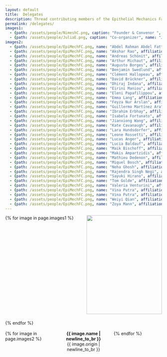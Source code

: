 ```yaml
---
layout: default
title:  Delegates
description: Thread contributing members of the Epithelial Mechanics Fan club
permalink: /delegates/
images1:
  - {path: /assets/people/NimeshC.png, caption: "Founder & Convenor ", name: "Nimesh Chahare", description: "Columbia University \n New York, USA"}
  - {path: /assets/people/JuliaE.png, caption: "Co-organizer", name: "Julia Eckert",  description: "University of Queensland \n Brisbane, Australia"}
images2: 
  - {path: /assets/people/EpiMechFC.png, name: "Abdel Rahman Abdel Fattah", affiliation: "...", origin: "Vienna, Austria"}
  - {path: /assets/people/EpiMechFC.png, name: "Akshar Rao", affiliation: "...", origin: "Bengaluru, India"}
  - {path: /assets/people/EpiMechFC.png, name: "Andreas Schönit", affiliation: "...", origin: "Paris, France"}
  - {path: /assets/people/EpiMechFC.png, name: "Arthur Michaut", affiliation: "...", origin: "Paris, France"}
  - {path: /assets/people/EpiMechFC.png, name: "Augusto Borges", affiliation: "...", origin: "Munich, Germany"}
  - {path: /assets/people/EpiMechFC.png, name: "Benjamin Swedlund", affiliation: "...", origin: "Los Angeles, USA"}
  - {path: /assets/people/EpiMechFC.png, name: "Clément Hallopeau", affiliation: "...", origin: "Barcelona, Spain"}
  - {path: /assets/people/EpiMechFC.png, name: "David Brückner", affiliation: "...", origin: "Vienna, Austria"}
  - {path: /assets/people/EpiMechFC.png, name: "Dhiraj Indana", affiliation: "...", origin: "Pasadena, USA"}
  - {path: /assets/people/EpiMechFC.png, name: "Eirini Maniou", affiliation: "...", origin: "Padova, Italy"}
  - {path: /assets/people/EpiMechFC.png, name: "Eleni Papafilippou", affiliation: "...", origin: "London, UK"}
  - {path: /assets/people/EpiMechFC.png, name: "Emma Lang", affiliation: "...", origin: "Oslo, Norway"}
  - {path: /assets/people/EpiMechFC.png, name: "Feyza Nur Arslan", affiliation: "...", origin: "Lausanne, Switzerland"}
  - {path: /assets/people/EpiMechFC.png, name: "Guillermo Martínez Ara", affiliation: "...", origin: "Barcelona, Spain"}
  - {path: /assets/people/EpiMechFC.png, name: "Ibrahim Erbhay", affiliation: "...", origin: "Barcelona, Spain"}
  - {path: /assets/people/EpiMechFC.png, name: "Isabela Fortunato", affiliation: "...", origin: "Barcelona, Spain"}
  - {path: /assets/people/EpiMechFC.png, name: "Jianxiong Wang", affiliation: "...", origin: "Brisbane, Australia"}
  - {path: /assets/people/EpiMechFC.png, name: "Kate Cavanaugh", affiliation: "...", origin: "San Francisco, USA"}
  - {path: /assets/people/EpiMechFC.png, name: "Lara Hundsdorfer", affiliation: "...", origin: "Tübingen, Germany"}
  - {path: /assets/people/EpiMechFC.png, name: "Leone Rossetti", affiliation: "...", origin: "London, UK"}
  - {path: /assets/people/EpiMechFC.png, name: "Lucas Anger", affiliation: "...", origin: "Paris, France"}
  - {path: /assets/people/EpiMechFC.png, name: "Lucia Baldauf", affiliation: "...", origin: "London, UK"}
  - {path: /assets/people/EpiMechFC.png, name: "Maik Bischoff", affiliation: "...", origin: "Chapel Hill, USA"}
  - {path: /assets/people/EpiMechFC.png, name: "Makis Ampartzidis", affiliation: "...", origin: "Cambridge, UK"}
  - {path: /assets/people/EpiMechFC.png, name: "Mathieu Dedenon", affiliation: "...", origin: "Geneva, Switzerland"}
  - {path: /assets/people/EpiMechFC.png, name: "Miquel Bosch", affiliation: "...", origin: "Barcelona, Spain"}
  - {path: /assets/people/EpiMechFC.png, name: "Neha Ghosh", affiliation: "...", origin: "New York, USA"}
  - {path: /assets/people/EpiMechFC.png, name: "Rajendra Singh Negi", affiliation: "...", origin: "Syracuse, USA"}
  - {path: /assets/people/EpiMechFC.png, name: "Sayuki Hirano", affiliation: "...", origin: "Kyoto, Japan"}
  - {path: /assets/people/EpiMechFC.png, name: "Tom Golde", affiliation: "...", origin: "Barcelona, Spain"}
  - {path: /assets/people/EpiMechFC.png, name: "Valeria Venturini", affiliation: "...", origin: "Barcelona, Spain"}
  - {path: /assets/people/EpiMechFC.png, name: "Vina Putra", affiliation: "...", origin: "Sydney, Australia"}
  - {path: /assets/people/EpiMechFC.png, name: "Vina Putra", affiliation: "...", origin: "Sydney, Australia"}
  - {path: /assets/people/EpiMechFC.png, name: "Weiyi Qian", affiliation: "...", origin: "New York, USA"}
  - {path: /assets/people/EpiMechFC.png, name: "Zoya Mann", affiliation: "...", origin: "Brisbane, Australia"}
---
```


<div class="gallery1">
  {% for image in page.images1 %}
    <div class="gallery-item">
      <a href="{{ site.baseurl }}{{ image.path }}">
        <img src="{{ site.baseurl }}{{ image.path }}"/>
      </a>
      <div class="image-caption">{{ image.caption }}</div>
      <div class="image-description"><b>{{ image.name | newline_to_br }}</b></div>
      <div class="image-description">{{ image.description | newline_to_br }}</div>
    </div>
  {% endfor %}
</div>
<br>
<div class="gallery2">
  {% for image in page.images2 %}
    <div class="gallery-item">
<!--      
      <a href="{{ site.baseurl }}{{ image.path }}">
        <img src="{{ site.baseurl }}{{ image.path }}"/>
      </a>
-->      
      <div class="image-description"><b>{{ image.name | newline_to_br }}</b></div>
 <!--      
      <div class="image-description">{{ image.affiliation | newline_to_br }}</div>
 -->      
      <div class="image-description">{{ image.origin | newline_to_br }}</div>
    </div>
  {% endfor %}
  <br>
</div>


<style>
  .gallery1 {
    display: grid;
    grid-template-columns: repeat(2, 1fr);
    gap: 20px;
    max-width: 800px;
    margin: 0 auto;
  }

  .gallery2 {
    display: grid;
    grid-template-columns: repeat(3, 1fr);
    gap: 20px;
    max-width: 800px;
    margin: 0 auto;
  }
  
  .gallery-item {
    overflow: hidden;
    text-align: center;
  }
  
  .gallery-item img {
    width: 100%;
    height: auto;
    aspect-ratio: 1/1;
    object-fit: cover;
    transition: transform 0.5s ease-in-out;
  }
  
  .gallery-item:hover img {
    transform: scale(1.1);
  }
  
  .image-caption {
    margin-top: 10px;
    font-size: 0.9em;
    color: #666;
  }
</style>





<!--
<div class="gallery">
  {% for image in page.images %}
    <div class="gallery-item">
      <a href="{{ site.baseurl }}{{ image.path }}">
        <img src="{{ site.baseurl }}{{ image.path }}"/>
      </a>
      <div class="image-caption">{{ image.caption }}</div>
      <div class="image-description">{{ image.description | newline_to_br }}</div>
    </div>
  {% endfor %}
</div>

<style>
  .gallery {
    display: grid;
    grid-template-columns: repeat(2, 1fr);
    gap: 20px;
    max-width: 800px;
    margin: 0 auto;
  }
  
  .gallery-item {
    overflow: hidden;
    text-align: center;
  }
  
  .gallery-item img {
    width: 100%;
    height: auto;
    aspect-ratio: 1/1;
    object-fit: cover;
    transition: transform 0.5s ease-in-out;
  }
  
  .gallery-item:hover img {
    transform: scale(1.1);
  }
  
  .image-caption {
    margin-top: 10px;
    font-size: 0.9em;
    color: #666;
  }
</style>
-->
